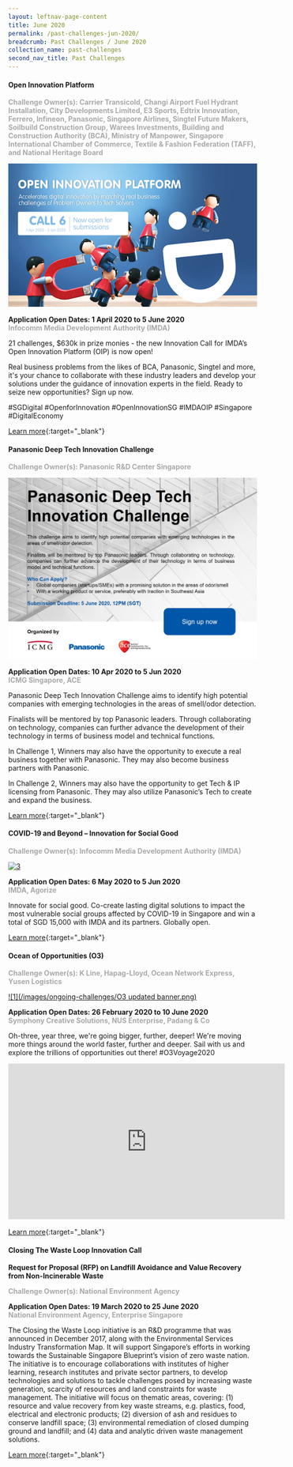 ```yaml
---
layout: leftnav-page-content
title: June 2020
permalink: /past-challenges-jun-2020/
breadcrumb: Past Challenges / June 2020
collection_name: past-challenges
second_nav_title: Past Challenges
---
```

#### Open Innovation Platform

<font color="#a9a9a9"><b>Challenge Owner(s): Carrier Transicold, Changi Airport Fuel Hydrant Installation, City Developments Limited, E3 Sports, Edtrix Innovation, Ferrero, Infineon, Panasonic, Singapore Airlines, Singtel Future Makers, Soilbuild Construction Group, Warees Investments, Building and Construction Authority (BCA), Ministry of Manpower, Singapore International Chamber of Commerce, Textile & Fashion Federation (TAFF), and National Heritage Board</b></font>

[![3](/images/ongoing-challenges/call6_open_main_v2.png)](https://www.openinnovation.sg/about)

**Application Open Dates: 1 April 2020 to 5 June 2020**<br>
<font color=" #a9a9a9"><b>Infocomm Media Development Authority (IMDA)</b></font>

21 challenges, $630k in prize monies - the new Innovation Call for IMDA’s Open Innovation Platform (OIP) is now open!

Real business problems from the likes of BCA, Panasonic, Singtel and more, it's your chance to collaborate with these industry leaders and develop your solutions under the guidance of innovation experts in the field. Ready to seize new opportunities? Sign up now. 

#SGDigital #OpenforInnovation #OpenInnovationSG #IMDAOIP #Singapore #DigitalEconomy

[Learn more](https://www.openinnovation.sg/about){:target="_blank"}


#### Panasonic Deep Tech Innovation Challenge

<font color="#a9a9a9"><b>Challenge Owner(s): Panasonic R&D Center Singapore</b></font>

[![3](/images/ongoing-challenges/ICMG-Panasonic2020.jpg)](https://www.panasonic-dtic.com/)

**Application Open Dates: 10 Apr 2020 to 5 Jun 2020**<br>
<font color=" #a9a9a9"><b>ICMG Singapore, ACE</b></font>

Panasonic Deep Tech Innovation Challenge aims to identify high potential companies with emerging technologies in the areas of smell/odor detection.
 
Finalists will be mentored by top Panasonic leaders. Through collaborating on technology, companies can further advance the development of their technology in terms of business model and technical functions.
 
In Challenge 1, Winners may also have the opportunity to execute a real business together with Panasonic. They may also become business partners with Panasonic.
 
In Challenge 2, Winners may also have the opportunity to get Tech & IP licensing from Panasonic. They may also utilize Panasonic’s Tech to create and expand the business.

[Learn more](https://www.panasonic-dtic.com/){:target="_blank"}


#### COVID-19 and Beyond – Innovation for Social Good

<font color="#a9a9a9"><b>Challenge Owner(s): Infocomm Media Development Authority (IMDA)</b></font>

[![3](/images/ongoing-challenges/main_banner_oip_desktop[5779].png)](https://covid.openinnovation.sg/en/challenges/beyond-covid-19)

**Application Open Dates: 6 May 2020 to 5 Jun 2020**<br>
<font color=" #a9a9a9"><b>IMDA, Agorize</b></font>

Innovate for social good. Co-create lasting digital solutions to impact the most vulnerable social groups affected by COVID-19 in Singapore and win a total of SGD 15,000 with IMDA and its partners. Globally open.

[Learn more](https://covid.openinnovation.sg/en/challenges/beyond-covid-19){:target="_blank"}

#### Ocean of Opportunities (O3)<br>

<font color="#a9a9a9"><b>Challenge Owner(s): K Line, Hapag-Lloyd, Ocean Network Express, Yusen Logistics</b></font>

[![1](/images/ongoing-challenges/O3 updated banner.png)](http://www.ooo.sg)

**Application Open Dates: 26 February 2020 to 10 June 2020**<br>
<font color="#a9a9a9"><b>Symphony Creative Solutions, NUS Enterprise, Padang & Co</b></font>

Oh-three, year three, we're going bigger, further, deeper! We're moving more things around the world faster, further and deeper. Sail with us and explore the trillions of opportunities out there! 
#O3Voyage2020

<div class="bp-youtube">
  <iframe width="560" height="315" src="https://www.youtube.com/embed/PJ4mutGAxds" frameborder="0" allow="accelerometer; autoplay; encrypted-media; gyroscope; picture-in-picture" allowfullscreen></iframe>
</div>

[Learn more](http://www.ooo.sg){:target="_blank"}


#### Closing The Waste Loop Innovation Call

**Request for Proposal (RFP) on Landfill Avoidance and Value Recovery from Non-Incinerable Waste**<br>

<font color="#a9a9a9"><b>Challenge Owner(s): National Environment Agency</b></font>

**Application Open Dates: 19 March 2020 to 25 June 2020**<br>
<font color=" #a9a9a9"><b>National Environment Agency, Enterprise Singapore</b></font>

The Closing the Waste Loop initiative is an R&D programme that was announced in December 2017, along with the Environmental Services Industry Transformation Map. It will support Singapore’s efforts in working towards the Sustainable Singapore Blueprint’s vision of zero waste nation. The initiative is to encourage collaborations with institutes of higher learning, research institutes and private sector partners, to develop technologies and solutions to tackle challenges posed by increasing waste generation, scarcity of resources and land constraints for waste management. The initiative will focus on thematic areas, covering: (1) resource and value recovery from key waste streams, e.g. plastics, food, electrical and electronic products; (2) diversion of ash and residues to conserve landfill space; (3) environmental remediation of closed dumping ground and landfill; and (4) data and analytic driven waste management solutions.

[Learn more](https://www.nea.gov.sg/programmes-grants/grants-and-awards/closing-the-waste-loop-initiative){:target="_blank"}

